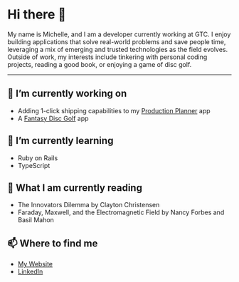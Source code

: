 # Hi there 👋

My name is Michelle, and I am a developer currently working at GTC. I enjoy building applications that solve real-world problems and save people time, leveraging a mix of emerging and trusted technologies as the field evolves. Outside of work, my interests include tinkering with personal coding projects, reading a good book, or enjoying a game of disc golf.

---

## 🔭 I’m currently working on
- Adding 1-click shipping capabilities to my [Production Planner](https://production-planner.michellef.dev) app
- A [Fantasy Disc Golf](https://fantasy-dg.michellef.dev) app
 
## 🌱 I’m currently learning
- Ruby on Rails
- TypeScript

## 📖 What I am currently reading
- The Innovators Dilemma by Clayton Christensen
- Faraday, Maxwell, and the Electromagnetic Field by Nancy Forbes and Basil Mahon
 
## 📫 Where to find me
- [My Website](https://michellef.dev)
- [LinkedIn](https://www.linkedin.com/in/michelle-f-ba0a5017b/)


<!--
**michellevit/michellevit** is a ✨ _special_ ✨ repository because its `README.md` (this file) appears on your GitHub profile.

Here are some ideas to get you started:

- 🔭 I’m currently working on ...
- 🌱 I’m currently learning ...
- 👯 I’m looking to collaborate on ...
- 🤔 I’m looking for help with ...
- 💬 Ask me about ...
- 📫 How to reach me: ...
- 😄 Pronouns: ...
- ⚡ Fun fact: ...
-->

